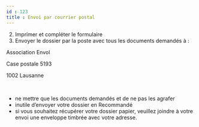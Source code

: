 ```yaml
---
id : 123
title : Envoi par courrier postal
---
```


2. Imprimer et compléter le formulaire
3. Envoyer le dossier par la poste avec tous les documents demandés à :


Association Envol

Case postale 5193

1002 Lausanne

<br> 

- ne mettre que les documents demandés et de ne pas les agrafer
- inutile d’envoyer votre dossier en Recommandé
- si vous souhaitez récupérer votre dossier papier, veuillez joindre à votre envoi une enveloppe timbrée avec votre adresse.
